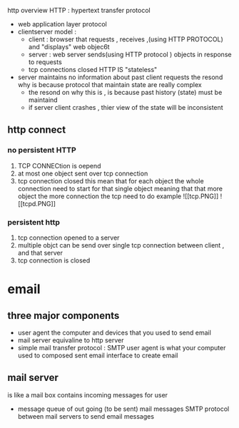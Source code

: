 
http overview 
 HTTP : hypertext transfer protocol 
- web application layer protocol 
- clientserver model : 
	- client : browser that requests , receives ,(using HTTP PROTOCOL)  and "displays" web objec6t 
	- server : web server sends(using HTTP protocol ) objects in response to requests 
	- tcp connections closed 
 HTTP IS "stateless"
 - server maintains no information about past client requests the resond why is because protocol that maintain state are really complex 
	 - the resond on why this is , is because past history (state) must be maintaind 
	 - if server client crashes , thier view of the state will be inconsistent 
## http connect 
### no persistent HTTP 
1. TCP CONNECtion is oepend 
2. at most one object sent over tcp connection 
3. tcp connection closed 
this mean that for each object the whole connection need to start for that single object meaning that that more object the more connection the tcp need to do 
example 
![[tcp.PNG]]
![[tcpd.PNG]]



### persistent http 
1. tcp connection opened to a server 
2.  multiple objct can be send over single tcp connection between client , and that server 
3. tcp connection is closed 



# email 
## three major components 
- user agent the computer and devices that you used to send email 
- mail server equivaline to http server 
- simple mail transfer protocol : SMTP 
user agent is what your computer used to composed sent email interface to create email 
## mail server 
is like a mail box contains incoming messages for user 
- message queue of out going (to be sent) mail messages 
SMTP  protocol between mail servers to send email messages 






 